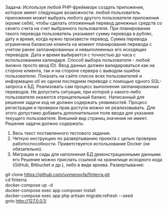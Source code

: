 Задача:
Используя любой PHP-фреймворк создать приложение, которое имеет следующие
возможности: любой пользователь приложения может выбрать любого другого пользователя
приложения (кроме себя), чтобы сделать отложенный перевод денежных средств со своего
счета на счет выбранного пользователя. При планировании такого перевода пользователь
указывает сумму перевода в рублях, дату и время, когда нужно произвести перевод. Сумма
перевода ограничена балансом клиента на момент планирования перевода с учетом ранее
запланированных и невыполненных его исходящих переводов. Дата и время выбирается с
точностью до часа с использованием календаря. Способ выбора пользователя - любой (можно
просто ввод ID). Ввод данных должен валидироваться как на стороне клиента, так и на стороне
сервера с выводом ошибок пользователю.
Показать на сайте список всех пользователей и информацию об их одном последнем
переводе с помощью одного SQL-запроса к БД.
Реализовать сам процесс выполнения запланированных переводов. Не допустить
ситуации, при которой у какого-либо пользователя окажется отрицательный баланс.
Написанный для решения задачи код не должен содержать уязвимостей. Процесс
регистрации и проверки прав доступа можно не реализовывать. Для этого допустимо добавить
дополнительное поле ввода для указания текущего пользователя. Внешний вид страниц
значения не имеет.
Решение задачи должно содержать:
1. Весь текст поставленного тестового задания.
2. Четкую
   инструкцию
   по развертыванию проекта с целью проверки
   работоспособности. Приветствуется использование Docker (не обязательно).
3. Миграции и сиды для наполнения БД демонстрационными данными.
   его
   Решение можно прислать ссылкой на хранилище исходного кода (GitHub, Bitbucket и
   др.), либо в виде архива.
Развертывание:

git clone https://github.com/uymenovfa/finterra.git <br>
cd finterra <br>
docker-compose up -d <br>
docker-compose exec app composer install <br>
docker-compose exec app php artisan migrate:refresh --seed <br>
goto http://127.0.0.1/ <br>
